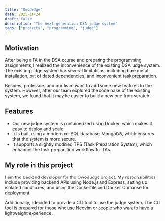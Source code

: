 ```yaml
---
title: "OwoJudge"
date: 2025-10-24
draft: false
description: "The next-generation DSA judge system"
tags: ["projects", "programming", "judge"]
---
```


<!-- {{< github repo="OwoJudge-Team/OwoJudge" showThumbnail=true >}} -->

## Motivation

After being a TA in the DSA course and preparing the programming assignments, I realized the inconvenience of the existing DSA judge system. The existing judge system has several limitations, including bare metal installation, out of dated dependencies, and inconvenient task preparation.

Besides, professors and our team want to add some new features to the system. However, after our team explored the code base of the existing system, we found that it may be easier to build a new one from scratch.


## Features

- Our new judge system is containerized using Docker, which makes it easy to deploy and scale.
- It is built using a modern no-SQL database: MongoDB, which ensures that the system is more secure.
- It supports a slightly modified TPS (Task Preparation System), which enhances the task preparation workflow for TAs.


## My role in this project

I am the backend developer for the OwoJudge project. My responsibilities include providing backend APIs using Node.js and Express, setting up isolated sandboxes, and using the Dockerfile and Docker Compose for deployment.

Additionally, I decided to provide a CLI tool to use the judge system. The CLI tool is prepared for those who use Neovim or people who want to have a lightweight experience.
